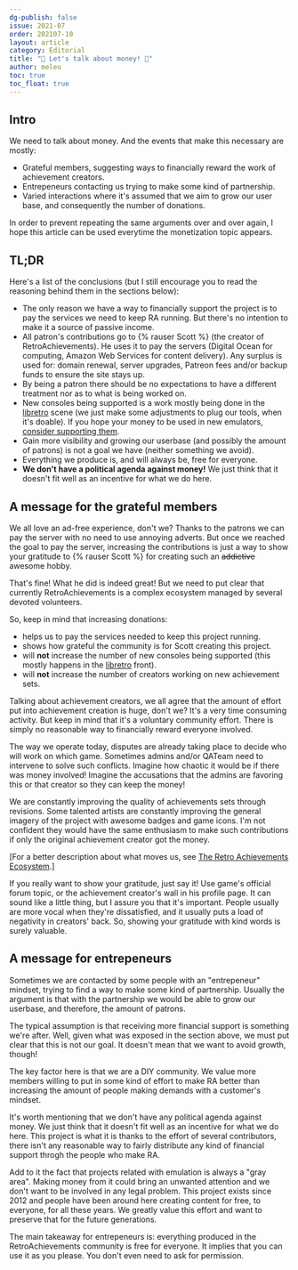 ```yaml
---
dg-publish: false
issue: 2021-07
order: 202107-10
layout: article
category: Editorial
title: "🤑 Let's talk about money! 🤑"
author: meleu
toc: true
toc_float: true
---
```



## Intro

We need to talk about money. And the events that make this necessary are mostly:

- Grateful members, suggesting ways to financially reward the work of achievement creators. 
- Entrepeneurs contacting us trying to make some kind of partnership.
- Varied interactions where it's assumed that we aim to grow our user base, and consequently the number of donations.

In order to prevent repeating the same arguments over and over again, I hope this article can be used everytime the monetization topic appears.


## TL;DR

Here's a list of the conclusions (but I still encourage you to read the reasoning behind them in the sections below):

- The only reason we have a way to financially support the project is to pay the services we need to keep RA running. But there's no intention to make it a source of passive income.
- All patron's contributions go to {% rauser Scott %} (the creator of RetroAchievements). He uses it to pay the servers (Digital Ocean for computing, Amazon Web Services for content delivery). Any surplus is used for: domain renewal, server upgrades, Patreon fees and/or backup funds to ensure the site stays up.
- By being a patron there should be no expectations to have a different treatment nor as to what is being worked on.
- New consoles being supported is a work mostly being done in the [libretro](https://www.libretro.com/) scene (we just make some adjustments to plug our tools, when it's doable). If you hope your money to be used in new emulators, [consider supporting them](https://www.patreon.com/libretro). 
- Gain more visibility and growing our userbase (and possibly the amount of patrons) is not a goal we have (neither something we avoid).
- Everything we produce is, and will always be, free for everyone.
- **We don't have a political agenda against money!** We just think that it doesn't fit well as an incentive for what we do here.


## A message for the grateful members

We all love an ad-free experience, don't we? Thanks to the patrons we can pay the server with no need to use annoying adverts. But once we reached the goal to pay the server, increasing the contributions is just a way to show your gratitude to {% rauser Scott %} for creating such an ~~addictive~~ awesome hobby.

That's fine! What he did is indeed great! But we need to put clear that currently RetroAchievements is a complex ecosystem managed by several devoted volunteers.

So, keep in mind that increasing donations:

- helps us to pay the services needed to keep this project running.
- shows how grateful the community is for Scott creating this project.
- will **not** increase the number of new consoles being supported (this mostly happens in the [libretro](https://libretro.com/) front).
- will **not** increase the number of creators working on new achievement sets.

Talking about achievement creators, we all agree that the amount of effort put into achievement creation is huge, don't we? It's a very time consuming activity. But keep in mind that it's a voluntary community effort. There is simply no reasonable way to financially reward everyone involved.

The way we operate today, disputes are already taking place to decide who will work on which game. Sometimes admins and/or QATeam need to intervene to solve such conflicts. Imagine how chaotic it would be if there was money involved! Imagine the accusations that the admins are favoring this or that creator so they can keep the money!

We are constantly improving the quality of achievements sets through revisions. Some talented artists are constantly improving the general imagery of the project with awesome badges and game icons. I'm not confident they would have the same enthusiasm to make such contributions if only the original achievement creator got the money.

[For a better description about what moves us, see [The Retro Achievements Ecosystem](https://news.retroachievements.org/issues/2021-02/editorial).]

If you really want to show your gratitude, just say it! Use game's official forum topic, or the achievement creator's wall in his profile page. It can sound like a little thing, but I assure you that it's important. People usually are more vocal when they're dissatisfied, and it usually puts a load of negativity in creators' back. So, showing your gratitude with kind words is surely valuable.


## A message for entrepeneurs

Sometimes we are contacted by some people with an "entrepeneur" mindset, trying to find a way to make some kind of partnership. Usually the argument is that with the partnership we would be able to grow our userbase, and therefore, the amount of patrons.

The typical assumption is that receiving more financial support is something we're after. Well, given what was exposed in the section above, we must put clear that this is not our goal. It doesn't mean that we want to avoid growth, though!

The key factor here is that we are a DIY community. We value more members willing to put in some kind of effort to make RA better than increasing the amount of people making demands with a customer's mindset.

It's worth mentioning that we don't have any political agenda against money. We just think that it doesn't fit well as an incentive for what we do here. This project is what it is thanks to the effort of several contributors, there isn't any reasonable way to fairly distribute any kind of financial support throgh the people who make RA.

Add to it the fact that projects related with emulation is always a "gray area". Making money from it could bring an unwanted attention and we don't want to be involved in any legal problem. This project exists since 2012 and people have been around here creating content for free, to everyone, for all these years. We greatly value this effort and want to preserve that for the future generations.

The main takeaway for entrepeneurs is: everything produced in the RetroAchievements community is free for everyone. It implies that you can use it as you please. You don't even need to ask for permission.

